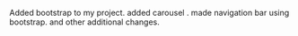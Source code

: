 Added bootstrap to my project.
added carousel .
made navigation bar using bootstrap.
and other additional changes.
